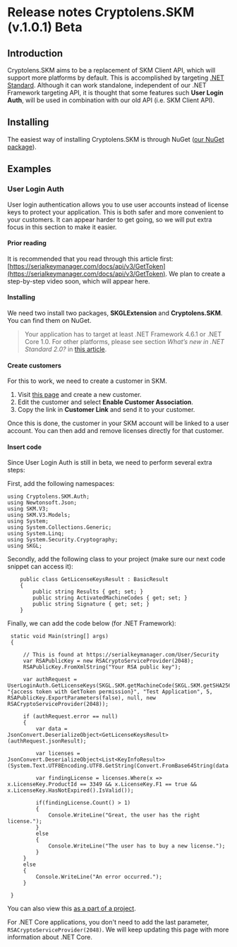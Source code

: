 # Release notes Cryptolens.SKM (v.1.0.1) Beta

## Introduction
Cryptolens.SKM aims to be a replacement of SKM Client API, which will support more platforms by default. This is accomplished by targeting [.NET Standard](https://blogs.msdn.microsoft.com/dotnet/2016/09/26/introducing-net-standard/). Although it can work standalone, independent of our .NET Framework targeting API, it is thought that some features such **User Login Auth**, will be used in combination with our old API (i.e. SKM Client API).

## Installing
The easiest way of installing Cryptolens.SKM is through NuGet ([our NuGet package](https://www.nuget.org/packages/Cryptolens.SKM/1.0.1)).

## Examples

### User Login Auth
User login authentication allows you to use user accounts instead of license keys to protect your application. This is both safer and more convenient to your customers. It can appear harder to get going, so we will put extra focus in this section to make it easier.

#### Prior reading

It is recommended that you read through this article first: [https://serialkeymanager.com/docs/api/v3/GetToken](https://serialkeymanager.com/docs/api/v3/GetToken). We plan to create a step-by-step video soon, which will appear here.

#### Installing
We need two install two packages, **SKGLExtension** and **Cryptolens.SKM**. You can find them on NuGet. 

> Your application has to target at least .NET Framework 4.6.1 or .NET Core 1.0. For other platforms, please see section *What’s new in .NET Standard 2.0?* in [this article](https://blogs.msdn.microsoft.com/dotnet/2016/09/26/introducing-net-standard/).

#### Create customers
For this to work, we need to create a customer in SKM. 

1. Visit [this page](https://serialkeymanager.com/Customer) and create a new customer.
2. Edit the customer and select **Enable Customer Association**.
3. Copy the link in **Customer Link** and send it to your customer. 

Once this is done, the customer in your SKM account will be linked to a user account. You can then add and remove licenses directly for that customer.

#### Insert code

Since User Login Auth is still in beta, we need to perform several extra steps:

First, add the following namespaces:

```
using Cryptolens.SKM.Auth;
using Newtonsoft.Json;
using SKM.V3;
using SKM.V3.Models;
using System;
using System.Collections.Generic;
using System.Linq;
using System.Security.Cryptography;
using SKGL;
```

Secondly, add the following class to your project (make sure our next code snippet can access it):

```
    public class GetLicenseKeysResult : BasicResult
    {
        public string Results { get; set; }
        public string ActivatedMachineCodes { get; set; }
        public string Signature { get; set; }
    }
```

Finally, we can add the code below (for .NET Framework):

```
 static void Main(string[] args)
 {

     // This is found at https://serialkeymanager.com/User/Security
     var RSAPublicKey = new RSACryptoServiceProvider(2048);
     RSAPublicKey.FromXmlString("Your RSA public key");

     var authRequest = UserLoginAuth.GetLicenseKeys(SKGL.SKM.getMachineCode(SKGL.SKM.getSHA256), "{access token with GetToken permission}", "Test Application", 5, RSAPublicKey.ExportParameters(false), null, new RSACryptoServiceProvider(2048));

     if (authRequest.error == null)
     {
         var data = JsonConvert.DeserializeObject<GetLicenseKeysResult>(authRequest.jsonResult);

         var licenses = JsonConvert.DeserializeObject<List<KeyInfoResult>>(System.Text.UTF8Encoding.UTF8.GetString(Convert.FromBase64String(data.Results)));

         var findingLicense = licenses.Where(x => x.LicenseKey.ProductId == 3349 && x.LicenseKey.F1 == true && x.LicenseKey.HasNotExpired().IsValid());

         if(findingLicense.Count() > 1)
         {
             Console.WriteLine("Great, the user has the right license.");
         }
         else
         {
             Console.WriteLine("The user has to buy a new license.");
         }
     }
     else
     {
         Console.WriteLine("An error occurred.");
     }

 }
```
You can also view this [as a part of a project](https://github.com/SerialKeyManager/SKGL-Extension-for-dot-NET/tree/master/SKM/User%20Login%20Auth%20Example).

For .NET Core applications, you don't need to add the last parameter, `RSACryptoServiceProvider(2048)`. We will keep updating this page with more information about .NET Core.